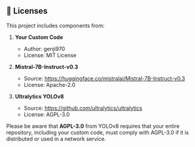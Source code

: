 ## 📜 Licenses

This project includes components from:

1. **Your Custom Code**
   - Author: genji970
   - License: MIT License

2. **Mistral-7B-Instruct-v0.3**
   - Source: https://huggingface.co/mistralai/Mistral-7B-Instruct-v0.3
   - License: Apache-2.0

3. **Ultralytics YOLOv8**
   - Source: https://github.com/ultralytics/ultralytics
   - License: AGPL-3.0
     
Please be aware that **AGPL-3.0** from YOLOv8 requires that your entire repository, including your custom code, must comply with AGPL-3.0 if it is distributed or used in a network service.




